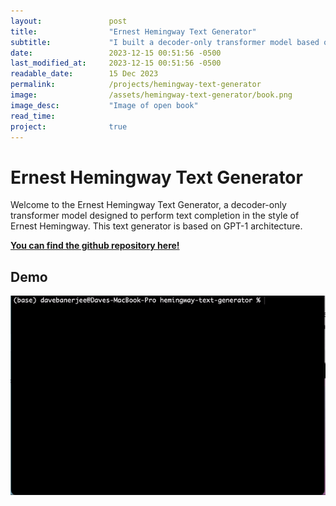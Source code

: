 ```yaml
---
layout:               post
title:                "Ernest Hemingway Text Generator"
subtitle:             "I built a decoder-only transformer model based on GPT-1 that generates text in the style of Ernest Hemingway."
date:                 2023-12-15 00:51:56 -0500
last_modified_at:     2023-12-15 00:51:56 -0500
readable_date:        15 Dec 2023
permalink:            /projects/hemingway-text-generator
image:                /assets/hemingway-text-generator/book.png
image_desc:           "Image of open book"
read_time:            
project:              true
---
```


# Ernest Hemingway Text Generator

Welcome to the Ernest Hemingway Text Generator, a decoder-only transformer model designed to perform text completion in the style of Ernest Hemingway. This text generator is based on GPT-1 architecture.

[**You can find the github repository here!**](https://github.com/davebanerjee/hemingway-text-generator)

## Demo

![](/assets/hemingway-text-generator/demo.gif)